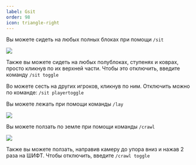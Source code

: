```yaml
---
label: Gsit
order: 98
icon: triangle-right
---
```


Вы можете сидеть на любых полных блоках при помощи `/sit`

![](https://cdn.discordapp.com/attachments/551087916453986313/1151202097363173496/ezgif-4-61fb96ca44.gif)

Также вы можете сидеть на любых полублоках, ступенях и коврах, просто кликнув по их верхней части. Чтобы это отключить, введите команду `/sit toggle`

Во можете сесть на других игроков, кликнув по ним. Отключить можно по команде: `/sit playertoggle`

Вы можете лежать при помощи команды `/lay`

![](https://cdn.discordapp.com/attachments/551087916453986313/1151202083660378294/ezgif-4-d6154cfb8b.gif)

Вы можете ползать по земле при помощи команды `/crawl`

![](https://cdn.discordapp.com/attachments/551087916453986313/1151202148894396466/ezgif-4-5cf31f08ef.gif)

Также вы можете ползать, направив камеру до упора вниз и нажав 2 раза на ШИФТ. Чтобы отключить, введите `/crawl toggle`